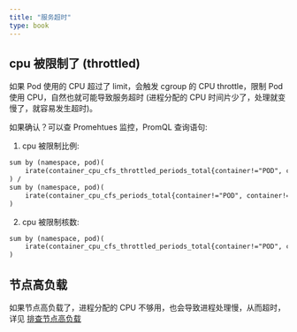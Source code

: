 ```yaml
---
title: "服务超时"
type: book
---
```


## cpu 被限制了 (throttled)

如果 Pod 使用的 CPU 超过了 limit，会触发 cgroup 的 CPU throttle，限制 Pod 使用 CPU，自然也就可能导致服务超时 (进程分配的 CPU 时间片少了，处理就变慢了，就容易发生超时)。

如果确认？可以查 Promehtues 监控，PromQL 查询语句:

1. cpu 被限制比例:
```txt
sum by (namespace, pod)(
    irate(container_cpu_cfs_throttled_periods_total{container!="POD", container!=""}[5m])
) /
sum by (namespace, pod)(
    irate(container_cpu_cfs_periods_total{container!="POD", container!=""}[5m])
)
```

2. cpu 被限制核数:
```txt
sum by (namespace, pod)(
    irate(container_cpu_cfs_throttled_periods_total{container!="POD", container!="", cluster="$cluster"}[5m])
)
```

## 节点高负载

如果节点高负载了，进程分配的 CPU 不够用，也会导致进程处理慢，从而超时，详见 [排查节点高负载](https://imroc.cc/k8s/troubleshooting/high-load/)